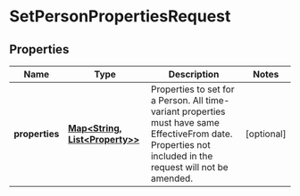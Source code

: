 

# SetPersonPropertiesRequest

## Properties

Name | Type | Description | Notes
------------ | ------------- | ------------- | -------------
**properties** | [**Map&lt;String, List&lt;Property&gt;&gt;**](List.md) | Properties to set for a Person. All time-variant properties must have same EffectiveFrom date. Properties not included in the request will not be amended. |  [optional]



